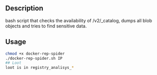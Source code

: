 ## Description
bash script that checks the availability of /v2/_catalog, dumps all blob objects and tries to find sensitive data.
## Usage
```bash
chmod +x docker-rep-spider
./docker-rep-spider.sh IP
## Loot
loot is in registry_analisys_*
